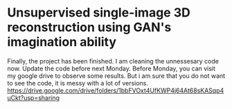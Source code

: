 # Unsupervised single-image 3D reconstruction using GAN's imagination ability


Finally, the project has been finished. I am cleaning the unnessesary code now. Update the code before next Monday. Before Monday, you can visit my google drive to observe some results. But i am sure that you do not want to see the code, it is messy with a lot of versions. 
https://drive.google.com/drive/folders/1bbFVOxt4UfKWP4j64At68sKASqp4uCkt?usp=sharing
